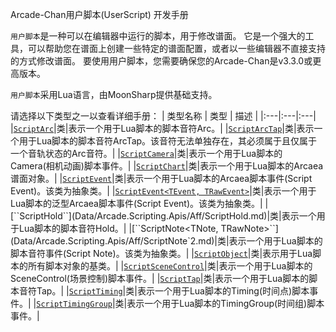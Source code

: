 Arcade-Chan用户脚本(UserScript) 开发手册

``用户脚本``是一种可以在编辑器中运行的脚本，用于修改谱面。
它是一个强大的工具，可以帮助您在谱面上创建一些特定的谱面配置，或者以一些编辑器不直接支持的方式修改谱面。
要使用用户脚本，您需要确保您的Arcade-Chan是v3.3.0或更高版本。

``用户脚本``采用Lua语言，由MoonSharp提供基础支持。

请选择以下类型之一以查看详细手册：
| 类型名称 | 类型 | 描述 |
|:---|:---|:---|
|[``ScriptArc``](Data/Arcade.Scripting.Apis/Aff/ScriptArc.md)|类|表示一个用于Lua脚本的脚本音符Arc。|
|[``ScriptArcTap``](Data/Arcade.Scripting.Apis/Aff/ScriptArcTap.md)|类|表示一个用于Lua脚本的脚本音符ArcTap。该音符无法单独存在，其必须属于且仅属于一个音轨状态的Arc音符。|
|[``ScriptCamera``](Data/Arcade.Scripting.Apis/Aff/ScriptCamera.md)|类|表示一个用于Lua脚本的Camera(相机动画)脚本事件。|
|[``ScriptChart``](Data/Arcade.Scripting.Apis/Aff/ScriptChart.md)|类|表示一个用于Lua脚本的Arcaea谱面对象。|
|[``ScriptEvent``](Data/Arcade.Scripting.Apis/Aff/ScriptEvent.md)|类|表示一个用于Lua脚本的Arcaea脚本事件(Script Event)。该类为抽象类。|
|[``ScriptEvent<TEvent, TRawEvent>``](Data/Arcade.Scripting.Apis/Aff/ScriptEvent`2.md)|类|表示一个用于Lua脚本的泛型Arcaea脚本事件(Script Event)。该类为抽象类。|
|[``ScriptHold``](Data/Arcade.Scripting.Apis/Aff/ScriptHold.md)|类|表示一个用于Lua脚本的脚本音符Hold。|
|[``ScriptNote<TNote, TRawNote>``](Data/Arcade.Scripting.Apis/Aff/ScriptNote`2.md)|类|表示一个用于Lua脚本的脚本音符事件(Script Note)。该类为抽象类。|
|[``ScriptObject``](Data/Arcade.Scripting.Apis/Aff/ScriptObject.md)|类|表示用于Lua脚本的所有脚本对象的基类。|
|[``ScriptSceneControl``](Data/Arcade.Scripting.Apis/Aff/ScriptSceneControl.md)|类|表示一个用于Lua脚本的SceneControl(场景控制)脚本事件。|
|[``ScriptTap``](Data/Arcade.Scripting.Apis/Aff/ScriptTap.md)|类|表示一个用于Lua脚本的脚本音符Tap。|
|[``ScriptTiming``](Data/Arcade.Scripting.Apis/Aff/ScriptTiming.md)|类|表示一个用于Lua脚本的Timing(时间点)脚本事件。|
|[``ScriptTimingGroup``](Data/Arcade.Scripting.Apis/Aff/ScriptTimingGroup.md)|类|表示一个用于Lua脚本的TimingGroup(时间组)脚本事件。|